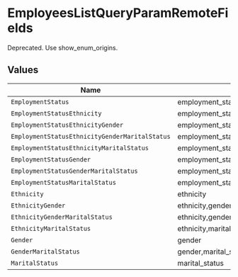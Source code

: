 # EmployeesListQueryParamRemoteFields

Deprecated. Use show_enum_origins.


## Values

| Name                                              | Value                                             |
| ------------------------------------------------- | ------------------------------------------------- |
| `EmploymentStatus`                                | employment_status                                 |
| `EmploymentStatusEthnicity`                       | employment_status,ethnicity                       |
| `EmploymentStatusEthnicityGender`                 | employment_status,ethnicity,gender                |
| `EmploymentStatusEthnicityGenderMaritalStatus`    | employment_status,ethnicity,gender,marital_status |
| `EmploymentStatusEthnicityMaritalStatus`          | employment_status,ethnicity,marital_status        |
| `EmploymentStatusGender`                          | employment_status,gender                          |
| `EmploymentStatusGenderMaritalStatus`             | employment_status,gender,marital_status           |
| `EmploymentStatusMaritalStatus`                   | employment_status,marital_status                  |
| `Ethnicity`                                       | ethnicity                                         |
| `EthnicityGender`                                 | ethnicity,gender                                  |
| `EthnicityGenderMaritalStatus`                    | ethnicity,gender,marital_status                   |
| `EthnicityMaritalStatus`                          | ethnicity,marital_status                          |
| `Gender`                                          | gender                                            |
| `GenderMaritalStatus`                             | gender,marital_status                             |
| `MaritalStatus`                                   | marital_status                                    |
